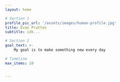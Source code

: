 ```yaml
---
layout: home

# Section 1
profile_pic_url: '/assets/images/human-profile.jpg'
title: Evan Pratten
subtitle: idk...

# Section 2
goal_text: >-
    My goal is to make something new every day

# Timeline
max_items: 10


---
```

